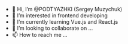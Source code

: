 - 👋 Hi, I’m @PODTYAZHKI (Sergey Muzychuk)
- 👀 I’m interested in frontend developing
- 🌱 I’m currently learning Vue.js and React.js
- 💞️ I’m looking to collaborate on ...
- 📫 How to reach me ...

<!---
PODTYAZHKI/PODTYAZHKI is a ✨ special ✨ repository because its `README.md` (this file) appears on your GitHub profile.
You can click the Preview link to take a look at your changes.
--->
